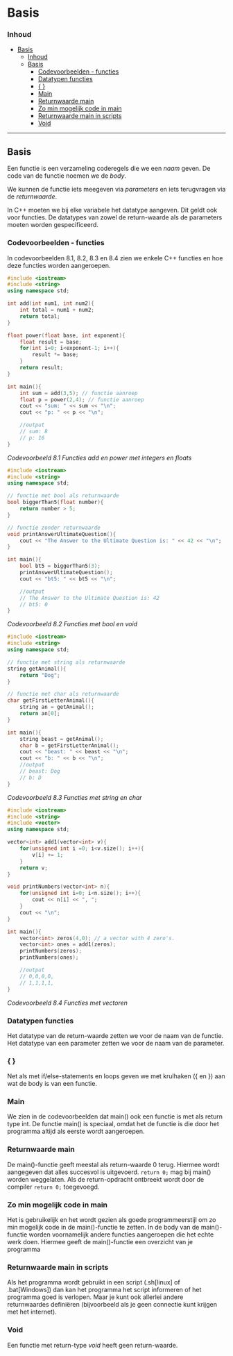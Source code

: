 # Basis

### Inhoud[](toc-id)
- [Basis](#basis)
    - [Inhoud](#inhoud)
  - [Basis](#basis-1)
    - [Codevoorbeelden - functies](#codevoorbeelden---functies)
    - [Datatypen functies](#datatypen-functies)
    - [{ }](#-)
    - [Main](#main)
    - [Returnwaarde main](#returnwaarde-main)
    - [Zo min mogelijk code in main](#zo-min-mogelijk-code-in-main)
    - [Returnwaarde main in scripts](#returnwaarde-main-in-scripts)
    - [Void](#void)

---

## Basis

Een functie is een verzameling coderegels die we een *naam* geven. De code van de functie noemen we de *body*.

We kunnen de functie iets meegeven via *parameters* en iets terugvragen via de *returnwaarde*.

In C++ moeten we bij elke variabele het datatype aangeven. Dit geldt ook voor functies.
De datatypes van zowel de return-waarde als de parameters moeten worden gespecificeerd. 

### Codevoorbeelden - functies

In codevoorbeelden 8.1, 8.2, 8.3 en 8.4 zien we enkele C++ functies en hoe deze functies worden aangeroepen.

```c++
#include <iostream>
#include <string>
using namespace std;

int add(int num1, int num2){
    int total = num1 + num2;
    return total;
}

float power(float base, int exponent){
    float result = base;
    for(int i=0; i<exponent-1; i++){
        result *= base;
    }
    return result;
}

int main(){
    int sum = add(3,5); // functie aanroep
    float p = power(2,4); // functie aanroep
    cout << "sum: " << sum << "\n";
    cout << "p: " << p << "\n";

    //output
    // sum: 8
    // p: 16
}
```

*Codevoorbeeld 8.1 Functies add en power met integers en floats* 

```c++
#include <iostream>
#include <string>
using namespace std;

// functie met bool als returnwaarde
bool biggerThan5(float number){
    return number > 5;
}

// functie zonder returnwaarde
void printAnswerUltimateQuestion(){
    cout << "The Answer to the Ultimate Question is: " << 42 << "\n";
}

int main(){
    bool bt5 = biggerThan5(3);
    printAnswerUltimateQuestion();
    cout << "bt5: " << bt5 << "\n";

    //output
    // The Answer to the Ultimate Question is: 42
    // bt5: 0
}
```

*Codevoorbeeld 8.2 Functies met bool en void*

```c++
#include <iostream>
#include <string>
using namespace std;

// functie met string als returnwaarde
string getAnimal(){
    return "Dog";
}

// functie met char als returnwaarde
char getFirstLetterAnimal(){
    string an = getAnimal();
    return an[0];
}

int main(){
    string beast = getAnimal();
    char b = getFirstLetterAnimal();
    cout << "beast: " << beast << "\n";
    cout << "b: " << b << "\n";
    //output
    // beast: Dog
    // b: D
}
```

*Codevoorbeeld 8.3 Functies met string en char*

```c++
#include <iostream>
#include <string>
#include <vector>
using namespace std;

vector<int> add1(vector<int> v){
    for(unsigned int i =0; i<v.size(); i++){
        v[i] += 1;
    }
    return v;
}

void printNumbers(vector<int> n){
    for(unsigned int i=0; i<n.size(); i++){
        cout << n[i] << ", ";
    }
    cout << "\n";
}

int main(){
    vector<int> zeros(4,0); // a vector with 4 zero's.
    vector<int> ones = add1(zeros);
    printNumbers(zeros);
    printNumbers(ones);

    //output
    // 0,0,0,0,
    // 1,1,1,1,
}
```

*Codevoorbeeld 8.4 Functies met vectoren*

### Datatypen functies

Het datatype van de return-waarde zetten we voor de naam van de functie. Het datatype van een parameter zetten we voor de naam van de parameter.

### { }

Net als met if/else-statements en loops geven we met krulhaken ({ en }) aan wat de body is van een functie.

### Main

We zien in de codevoorbeelden dat main() ook een functie is met als return type int.
De functie main() is speciaal, omdat het de functie is die door het programma altijd als
eerste wordt aangeroepen. 

### Returnwaarde main

De main()-functie geeft meestal als return-waarde 0 terug. Hiermee wordt aangegeven dat alles succesvol is uitgevoerd. `return 0;` mag bij main() worden weggelaten. Als de return-opdracht ontbreekt wordt door de compiler `return 0;` toegevoegd.

### Zo min mogelijk code in main

Het is gebruikelijk en het wordt gezien als goede programmeerstijl om zo min mogelijk code in de main()-functie te zetten. In de body van de main()-functie worden voornamelijk andere functies aangeroepen die het echte werk doen. Hiermee geeft de main()-functie een overzicht van je programma

### Returnwaarde main in scripts

Als het programma wordt gebruikt in een script (.sh[linux] of .bat[Windows]) dan kan het programma het script informeren of het programma goed is verlopen. Maar je kunt ook allerlei andere returnwaardes definiëren (bijvoorbeeld als je geen connectie kunt krijgen met het internet).

### Void

Een functie met return-type *void* heeft geen return-waarde.
